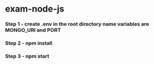 # exam-node-js

### Step 1 - create .env in the root directory name variables are MONGO_URI and PORT
### Step 2 - npm install
### Step 3 - npm start
